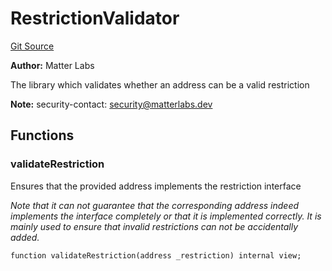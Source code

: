 # RestrictionValidator
[Git Source](https://github.com/matter-labs/zksync-contracts/blob/a1506a91fd7e3b73aa6fe10caf12e32f39e26211/contracts/l1-contracts/governance/restriction/RestrictionValidator.sol)

**Author:**
Matter Labs

The library which validates whether an address can be a valid restriction

**Note:**
security-contact: security@matterlabs.dev


## Functions
### validateRestriction

Ensures that the provided address implements the restriction interface

*Note that it *can not guarantee* that the corresponding address indeed implements
the interface completely or that it is implemented correctly. It is mainly used to
ensure that invalid restrictions can not be accidentally added.*


```solidity
function validateRestriction(address _restriction) internal view;
```

